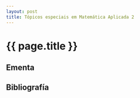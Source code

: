 ```yaml
---
layout: post
title: Tópicos especiais em Matemática Aplicada 2
---
```


# {{ page.title }}

## Ementa 


## Bibliografía

